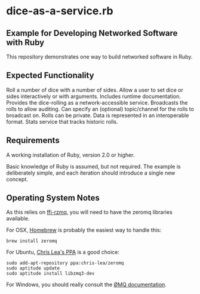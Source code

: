 dice-as-a-service.rb
=================

Example for Developing Networked Software with Ruby
---------------------------------------------------

This repository demonstrates one way to build networked software in Ruby.

Expected Functionality
----------------------

Roll a number of dice with a number of sides.
Allow a user to set dice or sides interactively or with arguments.
Includes runtime documentation.
Provides the dice-rolling as a network-accessible service.
Broadcasts the rolls to allow auditing.
Can specify an (optional) topic/channel for the rolls to broadcast on.
Rolls can be private.
Data is represented in an interoperable format.
Stats service that tracks historic rolls.

Requirements
------------

A working installation of Ruby, version 2.0 or higher.

Basic knowledge of Ruby is assumed, but not required. The example is deliberately simple, and each iteration should introduce a single new concept.

Operating System Notes
----------------------

As this relies on [ffi-rzmq](https://github.com/chuckremes/ffi-rzmq), you will need to have the zeromq libraries available.

For OSX, [Homebrew](http://brew.sh/) is probably the easiest way to handle this:

```brew install zeromq```

For Ubuntu, [Chris Lea's PPA](https://launchpad.net/~chris-lea/+archive/ubuntu/zeromq) is a good choice:

```
sudo add-apt-repository ppa:chris-lea/zeromq
sudo aptitude update
sudo aptitude install libzmq3-dev
```

For Windows, you should really consult the [ØMQ documentation](http://zeromq.org/docs:windows-installations).
